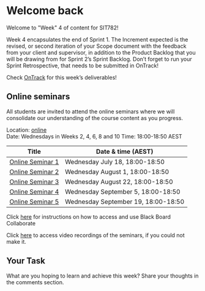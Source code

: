 # Welcome back

Welcome to "Week" 4 of content for SIT782!

Week 4 encapsulates the end of Sprint 1. The Increment expected is the revised, or second iteration of your Scope document with the feedback from your client and supervisor, in addition to the Product Backlog that you will be drawing from for Sprint 2’s Sprint Backlog. Don’t forget to run your Sprint Retrospective, that needs to be submitted in OnTrack!

Check [OnTrack](https://ontrack.deakin.edu.au) for this week’s deliverables!

## Online seminars
All students are invited to attend the online seminars where we will consolidate our understanding of the course content as you progress.

Location: [online](https://au.bbcollab.com/guest/244fb21a38584a38980eb29a6ea656a8)  
Date: Wednesdays in Weeks 2, 4, 6, 8 and 10
Time: 18:00-18:50 AEST 

**Title**		 | Date & time (AEST)
-----------------|------------------------------------ 
[Online Seminar 1](https://au.bbcollab.com/guest/244fb21a38584a38980eb29a6ea656a8) | Wednesday July 18, 18:00-18:50
[Online Seminar 2](https://au.bbcollab.com/guest/244fb21a38584a38980eb29a6ea656a8) | Wednesday August 1, 18:00-18:50
[Online Seminar 3](https://au.bbcollab.com/guest/244fb21a38584a38980eb29a6ea656a8) | Wednesday August 22, 18:00-18:50
[Online Seminar 4](https://au.bbcollab.com/guest/244fb21a38584a38980eb29a6ea656a8) | Wednesday September 5, 18:00-18:50
[Online Seminar 5](https://au.bbcollab.com/guest/244fb21a38584a38980eb29a6ea656a8) | Wednesday September 19, 18:00-18:50

Click [here](https://blogs.deakin.edu.au/fl-resources/home/blackboard-collaborate/) for instructions on how to access and use Black Board Collaborate

Click [here](https://www.futurelearn.com/your-programs/project-delivery/1/resources#online-seminar-recordings) to access video recordings of the seminars, if you could not make it.

## Your Task

What are you hoping to learn and achieve this week? Share your thoughts in the comments section.
